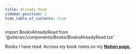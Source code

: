 ```yaml
---
title: Already Read
sidebar_position: 2
hide_table_of_contents: true
---
```


import BooksAlreadyRead from '@site/src/components/Books/BooksAlreadyRead.tsx'

Books I have read.
Access my book notes on my **[Notion page.](https://luka10.notion.site/Reading-List-516b645e84544077858cf5793731ff08)**

<BooksAlreadyRead />